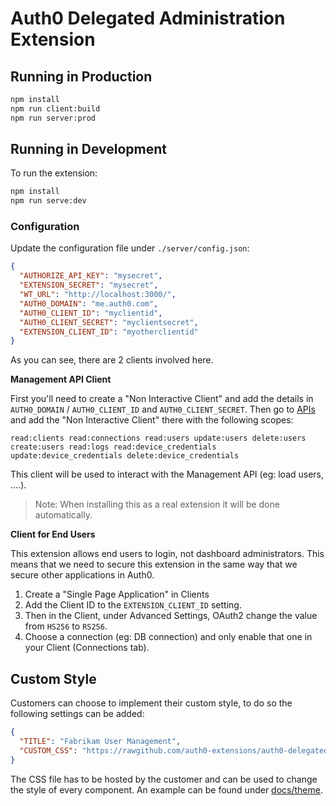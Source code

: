 # Auth0 Delegated Administration Extension

## Running in Production

```bash
npm install
npm run client:build
npm run server:prod
```

## Running in Development

To run the extension:

```bash
npm install
npm run serve:dev
```

### Configuration

Update the configuration file under `./server/config.json`:

```json
{
  "AUTHORIZE_API_KEY": "mysecret",
  "EXTENSION_SECRET": "mysecret",
  "WT_URL": "http://localhost:3000/",
  "AUTH0_DOMAIN": "me.auth0.com",
  "AUTH0_CLIENT_ID": "myclientid",
  "AUTH0_CLIENT_SECRET": "myclientsecret",
  "EXTENSION_CLIENT_ID": "myotherclientid"
}
```

As you can see, there are 2 clients involved here.

**Management API Client**

First you'll need to create a "Non Interactive Client" and add the details in `AUTH0_DOMAIN` / `AUTH0_CLIENT_ID` and `AUTH0_CLIENT_SECRET`. Then go to [APIs](https://manage.auth0.com/#/apis) and add the "Non Interactive Client" there with the following scopes:

```
read:clients read:connections read:users update:users delete:users create:users read:logs read:device_credentials update:device_credentials delete:device_credentials
```

This client will be used to interact with the Management API (eg: load users, ....).

> Note: When installing this as a real extension it will be done automatically.

**Client for End Users**

This extension allows end users to login, not dashboard administrators. This means that we need to secure this extension in the same way that we secure other applications in Auth0.

 1. Create a "Single Page Application" in Clients
 2. Add the Client ID to the `EXTENSION_CLIENT_ID` setting.
 3. Then in the Client, under Advanced Settings, OAuth2 change the value from `HS256` to `RS256`.
 4. Choose a connection (eg: DB connection) and only enable that one in your Client (Connections tab).

## Custom Style

Customers can choose to implement their custom style, to do so the following settings can be added:

```json
{
  "TITLE": "Fabrikam User Management",
  "CUSTOM_CSS": "https://rawgithub.com/auth0-extensions/auth0-delegated-administration-extension/master/docs/theme/style.css"
}
```

The CSS file has to be hosted by the customer and can be used to change the style of every component. An example can be found under [docs/theme](docs/theme).
